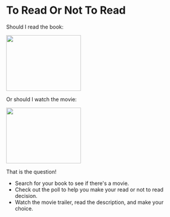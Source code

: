 # To Read Or Not To Read

Should I read the book:

<img src="https://media.giphy.com/media/q1mHcB8wOCWf6/giphy.gif" width="200" height="150" />

Or should I watch the movie:

<img src="https://media.giphy.com/media/3orif1s0OHZf7yKk6I/giphy.gif" width="200" height="150" />

That is the question!

- Search for your book to see if there's a movie. 
- Check out the poll to help you make your read or not to read   
  decision.
- Watch the movie trailer, read the description, and make your       
  choice.